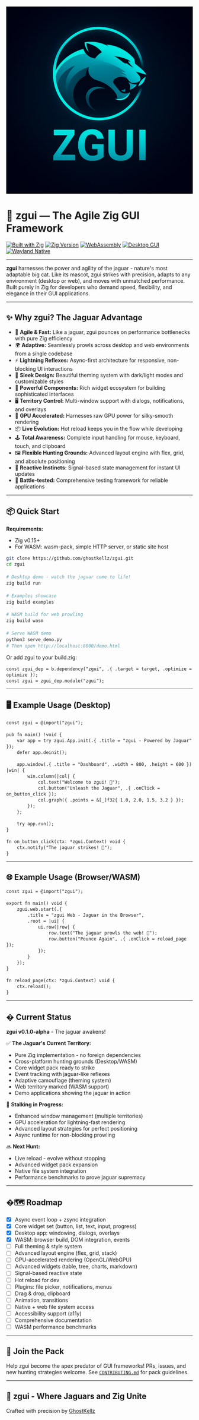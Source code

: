 ![zgui Jaguar Mascot](assets/icons/zgui-primary.png)

# 🐆 zgui — The Agile Zig GUI Framework

[![Built with Zig](https://img.shields.io/badge/Built%20with%20Zig-F7A41D?style=for-the-badge&logo=zig&logoColor=yellow)](https://ziglang.org/)
[![Zig Version](https://img.shields.io/badge/⚡%200.16.0--dev-FF7043?style=for-the-badge)](https://ziglang.org/)
[![WebAssembly](https://img.shields.io/badge/WebAssembly-654FF0?style=for-the-badge&logo=webassembly&logoColor=white)]()
[![Desktop GUI](https://img.shields.io/badge/Desktop%20GUI-2E3440?style=for-the-badge&logo=gnome&logoColor=white)]()
[![Wayland Native](https://img.shields.io/badge/Wayland%20Native-FFC432?style=for-the-badge&logo=wayland&logoColor=black)]()

---

**zgui** harnesses the power and agility of the jaguar - nature's most adaptable big cat. Like its mascot, zgui strikes with precision, adapts to any environment (desktop or web), and moves with unmatched performance. Built purely in Zig for developers who demand speed, flexibility, and elegance in their GUI applications.

---

## ✨ Why zgui? The Jaguar Advantage

* 🐆 **Agile & Fast:** Like a jaguar, zgui pounces on performance bottlenecks with pure Zig efficiency
* 🌍 **Adaptive:** Seamlessly prowls across desktop and web environments from a single codebase
* ⚡ **Lightning Reflexes:** Async-first architecture for responsive, non-blocking UI interactions
* 🎨 **Sleek Design:** Beautiful theming system with dark/light modes and customizable styles
* 🧩 **Powerful Components:** Rich widget ecosystem for building sophisticated interfaces
* 🖥️ **Territory Control:** Multi-window support with dialogs, notifications, and overlays
* 🚀 **GPU Accelerated:** Harnesses raw GPU power for silky-smooth rendering
* 📦 **Live Evolution:** Hot reload keeps you in the flow while developing
* 🕹️ **Total Awareness:** Complete input handling for mouse, keyboard, touch, and clipboard
* 🖼️ **Flexible Hunting Grounds:** Advanced layout engine with flex, grid, and absolute positioning
* 🧬 **Reactive Instincts:** Signal-based state management for instant UI updates
* 🧪 **Battle-tested:** Comprehensive testing framework for reliable applications

---

## 📦 Quick Start

**Requirements:**

* Zig v0.15+
* For WASM: wasm-pack, simple HTTP server, or static site host

```sh
git clone https://github.com/ghostkellz/zgui.git
cd zgui

# Desktop demo - watch the jaguar come to life!
zig build run

# Examples showcase
zig build examples

# WASM build for web prowling
zig build wasm

# Serve WASM demo
python3 serve_demo.py
# Then open http://localhost:8000/demo.html
```

Or add zgui to your build.zig:

```zig
const zgui_dep = b.dependency("zgui", .{ .target = target, .optimize = optimize });
const zgui = zgui_dep.module("zgui");
```

---

## 🖥️ Example Usage (Desktop)

```zig
const zgui = @import("zgui");

pub fn main() !void {
    var app = try zgui.App.init(.{ .title = "zgui - Powered by Jaguar" });
    defer app.deinit();

    app.window(.{ .title = "Dashboard", .width = 800, .height = 600 }) |win| {
        win.column(|col| {
            col.text("Welcome to zgui! 🐆");
            col.button("Unleash the Jaguar", .{ .onClick = on_button_click });
            col.graph({ .points = &[_]f32{ 1.0, 2.0, 1.5, 3.2 } });
        });
    };

    try app.run();
}

fn on_button_click(ctx: *zgui.Context) void {
    ctx.notify("The jaguar strikes! 🐆");
}
```

---

## 🌐 Example Usage (Browser/WASM)

```zig
const zgui = @import("zgui");

export fn main() void {
    zgui.web.start(.{
        .title = "zgui Web - Jaguar in the Browser",
        .root = |ui| {
            ui.row(|row| {
                row.text("The jaguar prowls the web! 🐆");
                row.button("Pounce Again", .{ .onClick = reload_page });
            });
        }
    });
}

fn reload_page(ctx: *zgui.Context) void {
    ctx.reload();
}
```

---

## � Current Status

**zgui v0.1.0-alpha** - The jaguar awakens!

✅ **The Jaguar's Current Territory:**
- Pure Zig implementation - no foreign dependencies
- Cross-platform hunting grounds (Desktop/WASM)
- Core widget pack ready to strike
- Event tracking with jaguar-like reflexes
- Adaptive camouflage (theming system)
- Web territory marked (WASM support)
- Demo applications showing the jaguar in action

🚧 **Stalking in Progress:**
- Enhanced window management (multiple territories)
- GPU acceleration for lightning-fast rendering
- Advanced layout strategies for perfect positioning
- Async runtime for non-blocking prowling

🔜 **Next Hunt:**
- Live reload - evolve without stopping
- Advanced widget pack expansion
- Native file system integration
- Performance benchmarks to prove jaguar supremacy

---

## �🗺️ Roadmap

* [x] Async event loop + zsync integration
* [x] Core widget set (button, list, text, input, progress)
* [x] Desktop app: windowing, dialogs, overlays
* [x] WASM: browser build, DOM integration, events
* [ ] Full theming & style system
* [ ] Advanced layout engine (flex, grid, stack)
* [ ] GPU-accelerated rendering (OpenGL/WebGPU)
* [ ] Advanced widgets (table, tree, charts, markdown)
* [ ] Signal-based reactive state
* [ ] Hot reload for dev
* [ ] Plugins: file picker, notifications, menus
* [ ] Drag & drop, clipboard
* [ ] Animation, transitions
* [ ] Native + web file system access
* [ ] Accessibility support (a11y)
* [ ] Comprehensive documentation
* [ ] WASM performance benchmarks

---

## 🤝 Join the Pack

Help zgui become the apex predator of GUI frameworks! PRs, issues, and new hunting strategies welcome.
See [`CONTRIBUTING.md`](CONTRIBUTING.md) for pack guidelines.

---

## 🐆 zgui - Where Jaguars and Zig Unite

Crafted with precision by [GhostKellz](https://github.com/ghostkellz)

